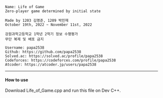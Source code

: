 ```
Name: Life of Game
Zero-player game determined by initial state
```
```
Made by 1203 김명준, 1209 박민재
October 19th, 2022 ~ November 11st, 2022
```
```
강원과학고등학교 1학년 2학기 정보 수행평가
무단 복제 및 배포 금지
```
```
Username: papa2538
Github: https://github.com/papa2538
Solved.ac: https://solved.ac/profile/papa2538
Codeforces: https://codeforces.com/profile/papa2538
Atcoder: https://atcoder.jp/users/papa2538
```
------------
#### How to use
Download Life_of_Game.cpp and run this file on Dev C++.
